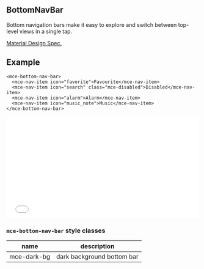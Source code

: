 <a name="BottomNavBar"></a>

## BottomNavBar
Bottom navigation bars make it easy to explore and switch between top-level views in a single tap.

[Material Design Spec.](https://material.io/guidelines/components/bottom-navigation.html#bottom-navigation-specs)

## Example
```
<mce-bottom-nav-bar>
  <mce-nav-item icon="favorite">Favourite</mce-nav-item>
  <mce-nav-item icon="search" class="mce-disabled">Disabled</mce-nav-item>
  <mce-nav-item icon="alarm">Alarm</mce-nav-item>
  <mce-nav-item icon="music_note">Music</mce-nav-item>
</mce-bottom-nav-bar>
```   

<iframe height='265' scrolling='no' title='mce a-bottom-bar' src='//codepen.io/allenhwkim/embed/aEVowx/?height=265&theme-id=0&default-tab=html,result&embed-version=2' frameborder='no' allowtransparency='true' allowfullscreen='true' style='width: 100%;'>See the Pen <a href='https://codepen.io/allenhwkim/pen/aEVowx/'>mce a-bottom-bar</a> by Allen kim (<a href='https://codepen.io/allenhwkim'>@allenhwkim</a>) on <a href='https://codepen.io'>CodePen</a>.
</iframe>

### `mce-bottom-nav-bar` style classes
 |name|description|
 |---|---|
 |mce-dark-bg| dark background bottom bar

